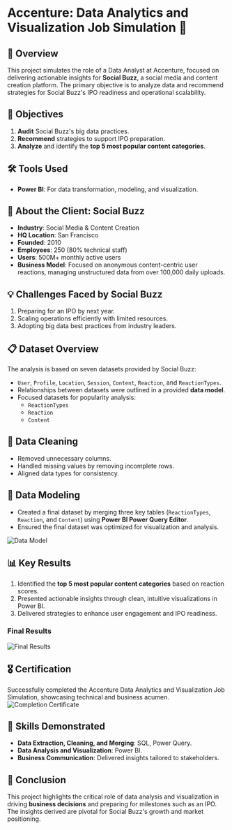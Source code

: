 # Accenture: Data Analytics and Visualization Job Simulation 🚀  

## 📄 Overview  
This project simulates the role of a Data Analyst at Accenture, focused on delivering actionable insights for **Social Buzz**, a social media and content creation platform. The primary objective is to analyze data and recommend strategies for Social Buzz's IPO readiness and operational scalability.  

## 📌 Objectives  
1. **Audit** Social Buzz's big data practices.  
2. **Recommend** strategies to support IPO preparation.  
3. **Analyze** and identify the **top 5 most popular content categories**.  

## 🛠️ Tools Used  
- **Power BI**: For data transformation, modeling, and visualization.  

## 👥 About the Client: Social Buzz  
- **Industry**: Social Media & Content Creation  
- **HQ Location**: San Francisco  
- **Founded**: 2010  
- **Employees**: 250 (80% technical staff)  
- **Users**: 500M+ monthly active users  
- **Business Model**: Focused on anonymous content-centric user reactions, managing unstructured data from over 100,000 daily uploads.  

## 💡 Challenges Faced by Social Buzz  
1. Preparing for an IPO by next year.  
2. Scaling operations efficiently with limited resources.  
3. Adopting big data best practices from industry leaders.  

## 📋 Dataset Overview  
The analysis is based on seven datasets provided by Social Buzz:  
- `User`, `Profile`, `Location`, `Session`, `Content`, `Reaction`, and `ReactionTypes`.  
- Relationships between datasets were outlined in a provided **data model**.  
- Focused datasets for popularity analysis:  
  - `ReactionTypes`  
  - `Reaction`  
  - `Content`  

## 🧹 Data Cleaning  
- Removed unnecessary columns.  
- Handled missing values by removing incomplete rows.  
- Aligned data types for consistency.  

## 🔗 Data Modeling  
- Created a final dataset by merging three key tables (`ReactionTypes`, `Reaction`, and `Content`) using **Power BI Power Query Editor**.  
- Ensured the final dataset was optimized for visualization and analysis.

![Data Model](https://github.com/user-attachments/assets/6f7c8bf7-821b-4c85-b3b3-55fa3054f02d)  
  
## 📊 Key Results  
1. Identified the **top 5 most popular content categories** based on reaction scores.  
2. Presented actionable insights through clean, intuitive visualizations in Power BI.  
3. Delivered strategies to enhance user engagement and IPO readiness.  

### Final Results  
![Final Results](https://github.com/user-attachments/assets/9fda8fbc-9080-4494-95af-dac90b667292)  

## 🎖️ Certification  
Successfully completed the Accenture Data Analytics and Visualization Job Simulation, showcasing technical and business acumen.  
![Completion Certificate](https://github.com/user-attachments/assets/bd0487a4-d76f-4205-9e49-a9d1a439a1a9)  

## 💼 Skills Demonstrated  
- **Data Extraction, Cleaning, and Merging**: SQL, Power Query.  
- **Data Analysis and Visualization**: Power BI.  
- **Business Communication**: Delivered insights tailored to stakeholders.  

## 📢 Conclusion  
This project highlights the critical role of data analysis and visualization in driving **business decisions** and preparing for milestones such as an IPO. The insights derived are pivotal for Social Buzz's growth and market positioning.  
